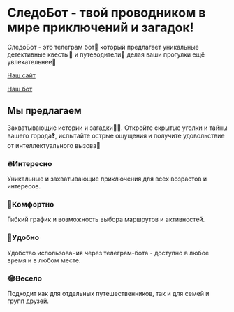 # СледоБот - твой проводником в мире приключений и загадок!
СледоБот - это телеграм бот🤖 который предлагает уникальные детективные квесты🧩 и путеводители🧭 делая ваши прогулки ещё увлекательнее🤩

[Наш сайт](https://sledobot.ru/)

[Наш бот](https://t.me/sled_seeker_bot)

## Мы предлагаем
Захватывающие истории и загадки🕵️‍♂️. Откройте скрытые уголки и тайны вашего города❓, испытайте острые ощущения и получите удовольствие от интеллектуального вызова🧠

### 🔥Интересно
Уникальные и захватывающие приключения для всех возрастов и интересов.

### 🥰Комфортно
Гибкий график и возможность выбора маршрутов и активностей.

### 📱Удобно
Удобство использования через телеграм-бота - доступно в любое время и в любом месте.

### 😂Весело
Подходит как для отдельных путешественников, так и для семей и групп друзей.
